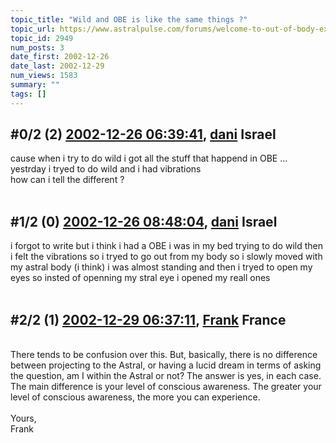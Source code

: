 ```yaml
---
topic_title: "Wild and OBE is like the same things ?"
topic_url: https://www.astralpulse.com/forums/welcome-to-out-of-body-experiences!/wild-and-obe-is-like-the-same-things
topic_id: 2949
num_posts: 3
date_first: 2002-12-26
date_last: 2002-12-29
num_views: 1583
summary: ""
tags: []
---
```


## \#0/2 (2) [2002-12-26 06:39:41](https://www.astralpulse.com/forums/index.php?msg=118678), [dani](https://www.astralpulse.com/forums/profile/?u=1405) Israel ##
<section>
cause when i try to do wild i got all the stuff that happend in OBE ...
<br>
yestrday i tryed to do wild and i had vibrations
<br>
how can i tell the different ?
<br>
<br>
</section>

## \#1/2 (0) [2002-12-26 08:48:04](https://www.astralpulse.com/forums/index.php?msg=19295), [dani](https://www.astralpulse.com/forums/profile/?u=1405) Israel ##
<section>
i forgot to write but i think i had a OBE i was in my bed trying to do wild then i felt the vibrations so i tryed to go out from my body so i slowly moved with my astral body (i think) i was almost standing and then i tryed to open my eyes so insted of openning my stral eye i opened my reall ones
<br>
<br>
</section>

## \#2/2 (1) [2002-12-29 06:37:11](https://www.astralpulse.com/forums/index.php?msg=19388), [Frank](https://www.astralpulse.com/forums/profile/?u=359) France ##
<section>
<br>
There tends to be confusion over this. But, basically, there is no difference between projecting to the Astral, or having a lucid dream in terms of asking the question, am I within the Astral or not? The answer is yes, in each case. The main difference is your level of conscious awareness. The greater your level of conscious awareness, the more you can experience.
<br>
<br>
Yours,
<br>
Frank
<br>
<br>
<br>
<br>
<br>
<br>
</section>